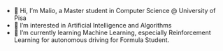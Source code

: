 - 👋 Hi, I’m Malio, a Master student in Computer Science @ University of Pisa
- 👀 I’m interested in Artificial Intelligence and Algorithms
- 🌱 I’m currently learning Machine Learning, especially Reinforcement Learning for autonomous driving for Formula Student.

<!---
xiaoli98/xiaoli98 is a ✨ special ✨ repository because its `README.md` (this file) appears on your GitHub profile.
You can click the Preview link to take a look at your changes.
--->

